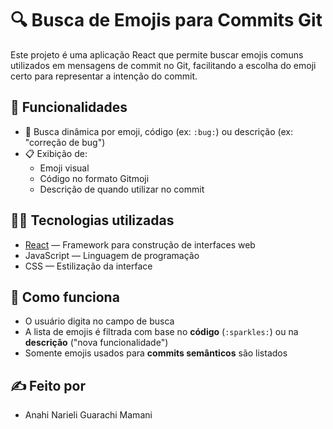 # 🔍 Busca de Emojis para Commits Git

Este projeto é uma aplicação React que permite buscar emojis comuns utilizados em mensagens de commit no Git, facilitando a escolha do emoji certo para representar a intenção do commit.

## 🚀 Funcionalidades

- 🔎 Busca dinâmica por emoji, código (ex: `:bug:`) ou descrição (ex: "correção de bug")
- 📋 Exibição de:
  - Emoji visual
  - Código no formato Gitmoji
  - Descrição de quando utilizar no commit

## 👨‍💻 Tecnologias utilizadas

- [React](https://reactjs.org/) — Framework para construção de interfaces web
- JavaScript — Linguagem de programação
- CSS — Estilização da interface

## 🧠 Como funciona

- O usuário digita no campo de busca
- A lista de emojis é filtrada com base no **código** (`:sparkles:`) ou na **descrição** ("nova funcionalidade")
- Somente emojis usados para **commits semânticos** são listados

## ✍️ Feito por

- Anahi Narieli Guarachi Mamani